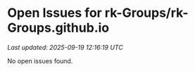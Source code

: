 # Open Issues for rk-Groups/rk-Groups.github.io

*Last updated: 2025-09-19 12:16:19 UTC*

No open issues found.
